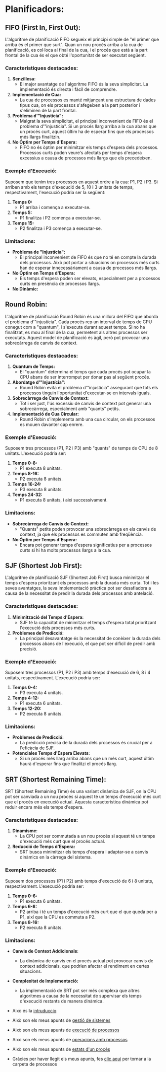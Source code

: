 # Planificadors:
## FIFO (First In, First Out):
L'algoritme de planificació FIFO segueix el principi simple de "el primer que arriba és el primer que surt". Quan un nou procés arriba a la cua de planificació, es col·loca al final de la cua, i el procés que està a la part frontal de la cua és el que obté l'oportunitat de ser executat següent.
### Característiques destacades:
1. **Senzillesa:**
   - El major avantatge de l'algoritme FIFO és la seva simplicitat. La implementació és directa i fàcil de comprendre.
2. **Implementació de Cua:**
   - La cua de processos es manté mitjançant una estructura de dades tipus cua, on els processos s'afegeixen a la part posterior i s'eliminen de la part frontal.
3. **Problema d'"Injustícia":**
   - Malgrat la seva simplicitat, el principal inconvenient de FIFO és el problema d'"injustícia". Si un procés llarg arriba a la cua abans que un procés curt, aquest últim ha de esperar fins que els processos més llargs finalitzin.
4. **No Óptim per Temps d'Espera:**
   - FIFO no és òptim per minimitzar els temps d'espera dels processos. Processos curts poden veure's afectats per temps d'espera excessius a causa de processos més llargs que els precedeixen.
### Exemple d'Execució:
Suposem que tenim tres processos en aquest ordre a la cua: P1, P2 i P3. Si arriben amb els temps d'execució de 5, 10 i 3 unitats de temps, respectivament, l'execució podria ser la següent:
1. **Temps 0:**
   - P1 arriba i comença a executar-se.
2. **Temps 5:**
   - P1 finalitza i P2 comença a executar-se.
3. **Temps 15:**
   - P2 finalitza i P3 comença a executar-se.
### Limitacions:
- **Problema de "Injustícia":**
  - El principal inconvenient de FIFO és que no té en compte la durada dels processos. Això pot portar a situacions on processos més curts han de esperar innecessàriament a causa de processos més llargs.
- **No Óptim en Temps d'Espera:**
  - Els temps d'espera poden ser elevats, especialment per a processos curts en presència de processos llargs.
- **No Dinàmic:**
## Round Robin:
L'algoritme de planificació Round Robin és una millora del FIFO que aborda el problema d'"injustícia". Cada procés rep un interval de temps de CPU conegut com a "quantum", i s'executa durant aquest temps. Si no ha finalitzat, es mou al final de la cua, permetent als altres processos ser executats. Aquest model de planificació és àgil, però pot provocar una sobrecàrrega de canvis de context.
### Característiques destacades:
1. **Quantum de Temps:**
   - El "quantum" determina el temps que cada procés pot ocupar la CPU abans de ser interromput per donar pas al següent procés.
2. **Abordatge d'"Injustícia":**
   - Round Robin evita el problema d'"injustícia" assegurant que tots els processos tinguin l'oportunitat d'executar-se en intervals iguals.
3. **Sobrecàrrega de Canvis de Context:**
   - Tot i ser just, l'ús excessiu de canvis de context pot generar una sobrecàrrega, especialment amb "quants" petits.
4. **Implementació de Cua Circular:**
   - Round Robin s'implementa amb una cua circular, on els processos es mouen davanter cap enrere.
### Exemple d'Execució:
Suposem tres processos (P1, P2 i P3) amb "quants" de temps de CPU de 8 unitats. L'execució podria ser:
1. **Temps 0-8:**
   - P1 executa 8 unitats.
2. **Temps 8-16:**
   - P2 executa 8 unitats.
3. **Temps 16-24:**
   - P3 executa 8 unitats.
4. **Temps 24-32:**
   - P1 executa 8 unitats, i així successivament.
### Limitacions:
- **Sobrecàrrega de Canvis de Context:**
  - "Quants" petits poden provocar una sobrecàrrega en els canvis de context, ja que els processos es commuten amb freqüència.
- **No Óptim per Temps d'Espera:**
  - Encara pot generar temps d'espera significatius per a processos curts si hi ha molts processos llargs a la cua.
## SJF (Shortest Job First):
L'algoritme de planificació SJF (Shortest Job First) busca minimitzar el temps d'espera prioritzant els processos amb la durada més curta. Tot i les seves avantatges, la seva implementació pràctica pot ser desafiadora a causa de la necessitat de predir la durada dels processos amb antelació.
### Característiques destacades:
1. **Minimització del Temps d'Espera:**
   - SJF té la capacitat de minimitzar el temps d'espera total prioritzant l'execució dels processos més curts.
2. **Problemes de Predicció:**
   - La principal desavantatge és la necessitat de conèixer la durada dels processos abans de l'execució, el que pot ser difícil de predir amb precisió.
### Exemple d'Execució:
Suposem tres processos (P1, P2 i P3) amb temps d'execució de 6, 8 i 4 unitats, respectivament. L'execució podria ser:
1. **Temps 0-4:**
   - P3 executa 4 unitats.
2. **Temps 4-12:**
   - P1 executa 6 unitats.
3. **Temps 12-20:**
   - P2 executa 8 unitats.
### Limitacions:
- **Problemes de Predicció:**
  - La predicció precisa de la durada dels processos és crucial per a l'eficàcia de SJF.
- **Potenciales Temps d'Espera Elevats:**
  - Si un procés més llarg arriba abans que un més curt, aquest últim haurà d'esperar fins que finalitzi el procés llarg.
## SRT (Shortest Remaining Time):
SRT (Shortest Remaining Time) és una variant dinàmica de SJF, on la CPU pot ser canviada a un nou procés si aquest té un temps d'execució més curt que el procés en execució actual. Aquesta característica dinàmica pot reduir encara més els temps d'espera.
### Característiques destacades:
1. **Dinamisme:**
   - La CPU pot ser commutada a un nou procés si aquest té un temps d'execució més curt que el procés actual.
2. **Reducció de Temps d'Espera:**
   - SRT busca minimitzar els temps d'espera i adaptar-se a canvis dinàmics en la càrrega del sistema.
### Exemple d'Execució:
Suposem dos processos (P1 i P2) amb temps d'execució de 6 i 8 unitats, respectivament. L'execució podria ser:
1. **Temps 0-6:**
   - P1 executa 6 unitats.
2. **Temps 6-8:**
   - P2 arriba i té un temps d'execució més curt que el que queda per a P1, així que la CPU es commuta a P2.
3. **Temps 8-16:**
   - P2 executa 8 unitats.
### Limitacions:
- **Canvis de Context Addicionals:**
  - La dinàmica de canvis en el procés actual pot provocar canvis de context addicionals, que podrien afectar el rendiment en certes situacions.
- **Complexitat de Implementació:**
  - La implementació de SRT pot ser més complexa que altres algoritmes a causa de la necessitat de supervisar els temps d'execució restants de manera dinàmica.

- Això és la [intruduccio](01_Introduccio.md)
- Això son els meus apunts de [gestió de sistemes](<02_Gestió del Sistema Operatiu.md>)
- Això son els meus apunts de [execució de processos](<03_Execució de Processos.md>)
- Això son els meus apunts de [operacions amb processos](<04_Operacions amb Processos.md>)
- Això son els meus apunts de [estats d'un procés](<05_Estats d'un Procés.md>)

- Gràcies per haver llegit els meus apunts, fes [clic aqui](.) per tornar a la carpeta de processos